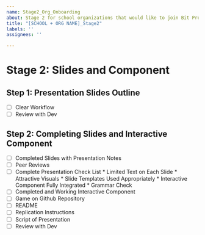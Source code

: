 ```yaml
---
name: Stage2_Org_Onboarding
about: Stage 2 for school organizations that would like to join Bit Project.
title: "[SCHOOL + ORG NAME]_Stage2"
labels: ''
assignees: ''

---
```


# Stage 2: Slides and Component
## Step 1: Presentation Slides Outline
- [ ] Clear Workflow
- [ ] Review with Dev

## Step 2: Completing Slides and Interactive Component 
- [ ] Completed Slides with Presentation Notes 
- [ ] Peer Reviews
- [ ] Complete Presentation Check List
               * Limited Text on Each Slide
               * Attractive Visuals
               * Slide Templates Used Appropriately
               * Interactive Component Fully Integrated
               * Grammar Check 
- [ ] Completed and Working Interactive Component
- [ ] Game on Github Repository
- [ ] README
- [ ] Replication Instructions
- [ ] Script of Presentation
- [ ] Review with Dev
